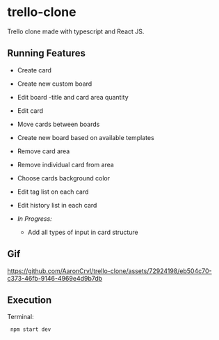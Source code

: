 # trello-clone
Trello clone made with typescript and React JS.

## Running Features
- Create card
- Create new custom board
- Edit board -title and card area quantity
- Edit card
- Move cards between boards
- Create new board based on available  templates
- Remove card area
- Remove individual card from area
- Choose cards background color
- Edit tag list on each card
- Edit history list in each card

- *In Progress:*
   - Add all types of input in card structure   

## Gif
https://github.com/AaronCrvl/trello-clone/assets/72924198/eb504c70-c373-46fb-9146-4969e4d9b7db



## Execution

Terminal:
```Javascript
 npm start dev
```
